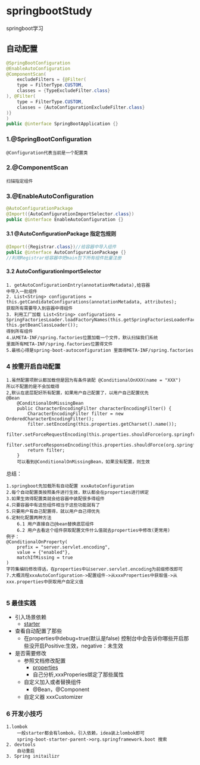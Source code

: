 # springbootStudy
springboot学习

## 自动配置 
```java
@SpringBootConfiguration
@EnableAutoConfiguration
@ComponentScan(
    excludeFilters = {@Filter(
    type = FilterType.CUSTOM,
    classes = {TypeExcludeFilter.class}
), @Filter(
    type = FilterType.CUSTOM,
    classes = {AutoConfigurationExcludeFilter.class}
)}
)
public @interface SpringBootApplication {}
```
### 1.@SpringBootConfiguration
    @Configuration代表当前是一个配置类
### 2.@ComponentScan 
    扫描指定组件
### 3.@EnableAutoConfiguration
```java
@AutoConfigurationPackage
@Import({AutoConfigurationImportSelector.class})
public @interface EnableAutoConfiguration {}
```
#### 3.1 @AutoConfigurationPackage 指定包规则
```java
@Import({Registrar.class})//给容器中导入组件
public @interface AutoConfigurationPackage {}
//利用Registrar给容器中把main包下所有组件批量注册
```
#### 3.2 AutoConfigurationImportSelector
```
1. getAutoConfigurationEntry(annotationMetadata),给容器
中导入一批组件
2. List<String> configurations = this.getCandidateConfigurations(annotationMetadata, attributes);
获取所有需要导入到容器中得组件
3. 利用工厂加载 List<String> configurations = SpringFactoriesLoader.loadFactoryNames(this.getSpringFactoriesLoaderFactoryClass(), this.getBeanClassLoader());
得到所有组件
4.从META-INF/spring.factories位置加载一个文件，默认扫描我们系统
里面所有META-INF/spring.factories位置得文件
5.最核心得是spring-boot-autoconfiguration 里面得META-INF/spring.factories

```
### 4 按需开启自动配置
```
1.虽然配置项默认都加载但是因为有条件装配 @ConditionalOnXXX(name = "XXX")
所以不配置的是不会加载得
2,默认在底层配好所有配置，如果用户自己配置了，以用户自己配置优先
@Bean
    @ConditionalOnMissingBean
    public CharacterEncodingFilter characterEncodingFilter() {
        CharacterEncodingFilter filter = new OrderedCharacterEncodingFilter();
        filter.setEncoding(this.properties.getCharset().name());
        filter.setForceRequestEncoding(this.properties.shouldForce(org.springframework.boot.web.servlet.server.Encoding.Type.REQUEST));
        filter.setForceResponseEncoding(this.properties.shouldForce(org.springframework.boot.web.servlet.server.Encoding.Type.RESPONSE));
        return filter;
    }
    可以看到@ConditionalOnMissingBean，如果没有配置，则生效
```
总结：
```angular2html
1.springboot先加载所有自动配置 xxxAutoConfiguration
2.每个自动配置类按照条件进行生效，默认都会在properties进行绑定
3.如果生效得配置类就会给容器中装配很多得组件
4.只要容器中有这些组件相当于这些功能就有了
5.只要用户有自己配置得，就以用户自己得优先
6.定制化配置两种方法
    6.1 用户直接自己@bean替换底层组件
    6.2 用户去看这个组件获取配置文件什么值就去properties中修改(更常用)
例子：
@ConditionalOnProperty(
    prefix = "server.servlet.encoding",
    value = {"enabled"},
    matchIfMissing = true
)
字符集编码修改得话，在properties中以server.servlet.encoding为前缀修改即可
7.大概流程xxxAutoConfiguration->配置组件->从xxxProperties中获取值->从xxx.properties中获取用户自定义值


```
### 5 最佳实践
- 引入场景依赖
    - [starter](https://docs.spring.io/spring-boot/docs/2.4.13/reference/html/using-spring-boot.html#using-boot-starter)
- 查看自动配置了那些
    - 在properties中debug=true(默认是false) 控制台中会告诉你哪些开启那些没开启Positive:生效，negative：未生效
- 是否需要修改
    - 参照文档修改配置
        - [properties](https://docs.spring.io/spring-boot/docs/2.4.13/reference/html/appendix-application-properties.html#common-application-properties)
        - 自己分析,xxxProperies绑定了那些属性
    - 自定义加入或者替换组件
        - @Bean，@Component
    - 自定义器 xxxCustomizer
### 6 开发小技巧
```angular2html
1.lombok 
    一般starter都会有lombok，引入依赖，idea装上lombok即可
    spring-boot-starter-parent->org.springframework.boot 搜索
2. devtools
    自动重启
3. Spring initailizr

```
